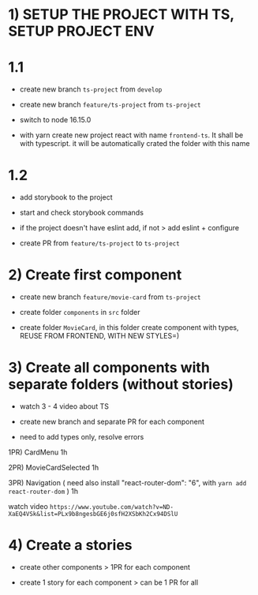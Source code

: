 # 1) SETUP THE PROJECT WITH TS, SETUP PROJECT ENV
# 1.1

* create new branch `ts-project` from `develop`

* create new branch `feature/ts-project` from `ts-project`

* switch to node 16.15.0

* with yarn create new project react with name `frontend-ts`. It shall be with typescript. it will be automatically crated the folder with this name

# 1.2

* add storybook to the project

* start and check storybook commands

* if the project doesn't have eslint add, if not > add eslint + configure

* create PR  from `feature/ts-project` to `ts-project`

# 2) Create first component
* create new branch `feature/movie-card` from `ts-project`

* create folder `components` in `src` folder

* create folder `MovieCard`, in this folder create component with types, REUSE FROM FRONTEND, WITH NEW STYLES=)

# 3) Create all components with separate folders (without stories)
*  watch 3 - 4 video about TS

*  create new branch and separate PR for each component

*  need to add types only, resolve errors

1PR) CardMenu 1h

2PR) MovieCardSelected 1h

3PR) Navigation ( need also install "react-router-dom": "6", with `yarn add react-router-dom` ) 1h

watch video `https://www.youtube.com/watch?v=ND-XaEQ4VSk&list=PLx9b8ngesbGE6j0sfH2XSbKh2Cx94DSlU`


# 4) Create a stories
*  create other components > 1PR for each component

*  create 1 story for each component > can be 1 PR for all

